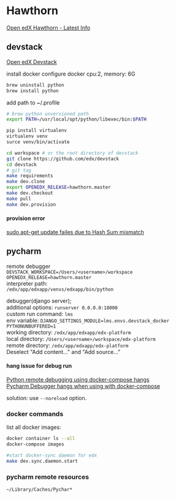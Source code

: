 
# Hawthorn

[Open edX Hawthorn - Latest Info](https://raccoongang.com/blog/open-edx-hawthorn-latest-info/)  


## devstack
[Open edX Devstack](https://github.com/edx/devstack/blob/master/README.rst)  

install docker
configure docker
    cpu:2, memory: 6G
```bash
brew uninstall python
brew install python
```
add path to ~/.profile
```bash
# brew python unversioned path
export PATH=/usr/local/opt/python/libexec/bin:$PATH
```
```bash
pip install virtualenv
virtualenv venv
surce venv/bin/activate

cd workspace # or the root directory of devstack
git clone https://github.com/edx/devstack
cd devstack
# git tag
make requirements
make dev.clone
export OPENEDX_RELEASE=hawthorn.master 
make dev.checkout
make pull
make dev.provision
```

#### provision error

[sudo apt-get update failes due to Hash Sum mismatch](https://askubuntu.com/questions/760574/sudo-apt-get-update-failes-due-to-hash-sum-mismatch)

## pycharm
remote debugger  
`DEVSTACK_WORKSPACE=/Users/<username>/workspace`  
`OPENEDX_RELEASE=hawthorn.master`  
interpreter path:  
`/edx/app/edxapp/venvs/edxapp/bin/python`  

debugger(django server);  
additional options: `runserver 0.0.0.0:18000`  
custom run command: `lms`  
env variable: `DJANGO_SETTINGS_MODULE=lms.envs.devstack_docker`    
         `PYTHONUNBUFFERED=1`  
working directory: `/edx/app/edxapp/edx-platform`  
local directory: `/Users/<username>/workspace/edx-platform`   
remote directory: `/edx/app/edxapp/edx-platform`  
Deselect "Add content..." and "Add source..."  

#### hang issue for debug run

[Python remote debugging using docker-compose hangs](https://youtrack.jetbrains.com/issue/PY-24191)  
[Pycharm Debugger hangs when using with docker-compose](https://intellij-support.jetbrains.com/hc/en-us/community/posts/115000210730-Pycharm-Debugger-hangs-when-using-with-docker-compose)  

solution: use `--noreload` option.

### docker commands
list all docker images:
```bash
docker container ls --all
docker-compose images

#start docker-sync daemon for edx 
make dev.sync.daemon.start
```



### pycharm remote resources
`~/Library/Caches/Pychar*`

<!--stackedit_data:
eyJoaXN0b3J5IjpbMTU2MDY5NDIwNSwtNTAxMDU2Mjc4LC0xMz
MzMzk5NjAzLDIwNzcwMDc1NzksLTc1Mzk2NzUwMiw5NzU4OTI2
MjksODU4Mjg5NjE5LC0xMTkwMjY4MTk1LDExMTI5MjEzNTEsLT
EwNzEzMTgwODcsNDg1ODAyMCwtNjE5ODYyNl19
-->